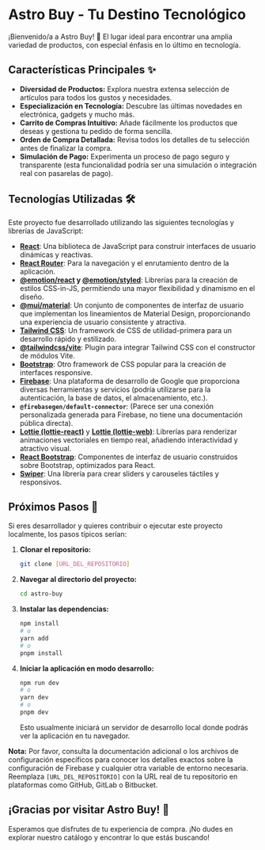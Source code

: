 # Astro Buy - Tu Destino Tecnológico

¡Bienvenido/a a Astro Buy! 🚀 El lugar ideal para encontrar una amplia variedad de productos, con especial énfasis en lo último en tecnología.

## Características Principales ✨

* **Diversidad de Productos:** Explora nuestra extensa selección de artículos para todos los gustos y necesidades.
* **Especialización en Tecnología:** Descubre las últimas novedades en electrónica, gadgets y mucho más.
* **Carrito de Compras Intuitivo:** Añade fácilmente los productos que deseas y gestiona tu pedido de forma sencilla.
* **Orden de Compra Detallada:** Revisa todos los detalles de tu selección antes de finalizar la compra.
* **Simulación de Pago:** Experimenta un proceso de pago seguro y transparente (esta funcionalidad podría ser una simulación o integración real con pasarelas de pago).

## Tecnologías Utilizadas 🛠️

Este proyecto fue desarrollado utilizando las siguientes tecnologías y librerías de JavaScript:

* **[React](https://react.dev/)**: Una biblioteca de JavaScript para construir interfaces de usuario dinámicas y reactivas.
* **[React Router](https://reactrouter.com/en/main)**: Para la navegación y el enrutamiento dentro de la aplicación.
* **[@emotion/react](https://emotion.sh/docs/introduction) y [@emotion/styled](https://emotion.sh/docs/styled)**: Librerías para la creación de estilos CSS-in-JS, permitiendo una mayor flexibilidad y dinamismo en el diseño.
* **[@mui/material](https://mui.com/material-ui/getting-started/)**: Un conjunto de componentes de interfaz de usuario que implementan los lineamientos de Material Design, proporcionando una experiencia de usuario consistente y atractiva.
* **[Tailwind CSS](https://tailwindcss.com/)**: Un framework de CSS de utilidad-primera para un desarrollo rápido y estilizado.
* **[@tailwindcss/vite](https://github.com/tailwindlabs/tailwindcss-vite)**: Plugin para integrar Tailwind CSS con el constructor de módulos Vite.
* **[Bootstrap](https://getbootstrap.com/)**: Otro framework de CSS popular para la creación de interfaces responsive.
* **[Firebase](https://firebase.google.com/)**: Una plataforma de desarrollo de Google que proporciona diversas herramientas y servicios (podría utilizarse para la autenticación, la base de datos, el almacenamiento, etc.).
* **`@firebasegen/default-connector`**: (Parece ser una conexión personalizada generada para Firebase, no tiene una documentación pública directa).
* **[Lottie (lottie-react)](https://airbnb.io/lottie/#/react)** y **[Lottie (lottie-web)](https://airbnb.io/lottie/#/web)**: Librerías para renderizar animaciones vectoriales en tiempo real, añadiendo interactividad y atractivo visual.
* **[React Bootstrap](https://react-bootstrap.github.io/)**: Componentes de interfaz de usuario construidos sobre Bootstrap, optimizados para React.
* **[Swiper](https://swiperjs.com/)**: Una librería para crear sliders y carouseles táctiles y responsivos.

## Próximos Pasos 👣

Si eres desarrollador y quieres contribuir o ejecutar este proyecto localmente, los pasos típicos serían:

1.  **Clonar el repositorio:**
    ```bash
    git clone [URL_DEL_REPOSITORIO]
    ```
2.  **Navegar al directorio del proyecto:**
    ```bash
    cd astro-buy
    ```
3.  **Instalar las dependencias:**
    ```bash
    npm install
    # o
    yarn add
    # o
    pnpm install
    ```
4.  **Iniciar la aplicación en modo desarrollo:**
    ```bash
    npm run dev
    # o
    yarn dev
    # o
    pnpm dev
    ```

    Esto usualmente iniciará un servidor de desarrollo local donde podrás ver la aplicación en tu navegador.

**Nota:** Por favor, consulta la documentación adicional o los archivos de configuración específicos para conocer los detalles exactos sobre la configuración de Firebase y cualquier otra variable de entorno necesaria. Reemplaza `[URL_DEL_REPOSITORIO]` con la URL real de tu repositorio en plataformas como GitHub, GitLab o Bitbucket.

## ¡Gracias por visitar Astro Buy! 🌌

Esperamos que disfrutes de tu experiencia de compra. ¡No dudes en explorar nuestro catálogo y encontrar lo que estás buscando!